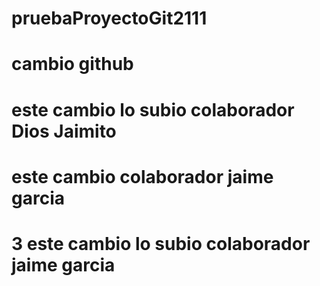 # pruebaProyectoGit2111
# cambio github
# este cambio lo subio colaborador Dios Jaimito
# este cambio colaborador jaime garcia



# 3 este cambio lo subio colaborador jaime garcia
